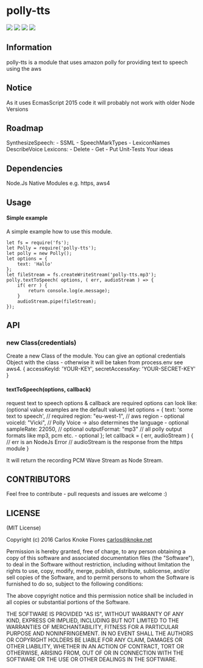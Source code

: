 ﻿# polly-tts
![](http://img.shields.io/badge/stability-stable-orange.svg?style=flat)
![](http://img.shields.io/npm/v/polly-tts.svg?style=flat)
![](http://img.shields.io/npm/dm/polly-tts.svg?style=flat)
![](http://img.shields.io/npm/l/polly-tts.svg?style=flat)
## Information
polly-tts is a module that uses amazon polly for providing text to speech using the aws</td>

## Notice
As it uses EcmasScript 2015 code it will probably not work with older Node Versions


## Roadmap
SynthesizeSpeech: 
    - SSML
    - SpeechMarkTypes
    - LexiconNames
DescribeVoice
Lexicons:
    - Delete
    - Get
    - Put
Unit-Tests
Your ideas

## Dependencies

Node.Js Native Modules e.g. https,
aws4

## Usage

#### Simple example

A simple example how to use this module.

    let fs = require('fs');
    let Polly = require('polly-tts');
	let polly = new Polly();
    let options = {
        text: 'Hallo'
    };
    let fileStream = fs.createWriteStream('polly-tts.mp3');
    polly.textToSpeech( options, ( err, audioStream ) => {
        if( err ) {
            return console.log(e.message);
        }
        audioStream.pipe(fileStream);
    }); 

## API

### new Class(credentials)

Create a new Class of the module.
You can give an optional credentials Object with the class - otherwise it will be taken from process.env see aws4.
{
      accessKeyId: 'YOUR-KEY',
      secretAccessKey: 'YOUR-SECRET-KEY'
}

####  textToSpeech(options, callback)

request text to speech
options & callback are required
options can look like: (optional value examples are the default values)
let options = {
      text: 'some text to speech', // required
      region: "eu-west-1", // aws region - optional
      voiceId: "Vicki", // Polly Voice -> also determines the language - optional
      sampleRate: 22050, // optional
      outputFormat: "mp3" // all polly output formats like mp3, pcm etc. - optional
};
let callback = ( err, audioStream ) {
    // err is an NodeJs Error
    // audioStream is the response from the https module
}

It will return the recording PCM Wave Stream as Node Stream.

## CONTRIBUTORS
Feel free to contribute - pull requests and issues are welcome :)

## LICENSE

(MIT License)

Copyright (c) 2016 Carlos Knoke Flores <carlos@knoke.net>

Permission is hereby granted, free of charge, to any person obtaining
a copy of this software and associated documentation files (the
"Software"), to deal in the Software without restriction, including
without limitation the rights to use, copy, modify, merge, publish,
distribute, sublicense, and/or sell copies of the Software, and to
permit persons to whom the Software is furnished to do so, subject to
the following conditions:

The above copyright notice and this permission notice shall be
included in all copies or substantial portions of the Software.

THE SOFTWARE IS PROVIDED "AS IS", WITHOUT WARRANTY OF ANY KIND,
EXPRESS OR IMPLIED, INCLUDING BUT NOT LIMITED TO THE WARRANTIES OF
MERCHANTABILITY, FITNESS FOR A PARTICULAR PURPOSE AND
NONINFRINGEMENT. IN NO EVENT SHALL THE AUTHORS OR COPYRIGHT HOLDERS BE
LIABLE FOR ANY CLAIM, DAMAGES OR OTHER LIABILITY, WHETHER IN AN ACTION
OF CONTRACT, TORT OR OTHERWISE, ARISING FROM, OUT OF OR IN CONNECTION
WITH THE SOFTWARE OR THE USE OR OTHER DEALINGS IN THE SOFTWARE.
